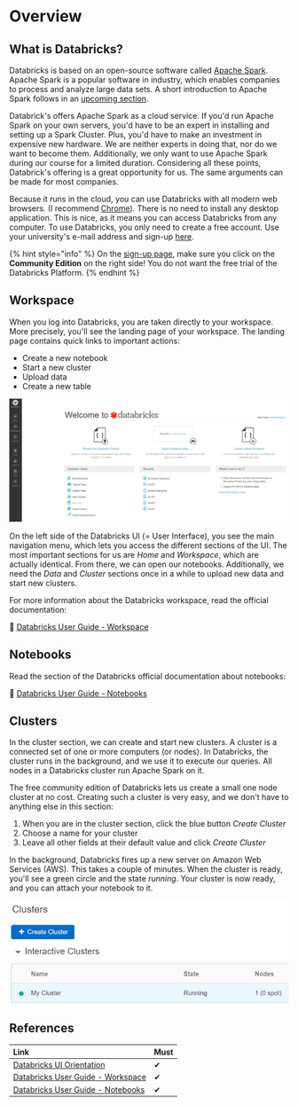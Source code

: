 # Overview

## What is Databricks?

Databricks is based on an open-source software called [Apache Spark](https://spark.apache.org/). Apache Spark is a popular software in industry, which enables companies to process and analyze large data sets. A short introduction to Apache Spark follows in an [upcoming section](apache-spark.md).

Databrick's offers Apache Spark as a cloud service. If you'd run Apache Spark on your own servers, you'd have to be an expert in installing and setting up a Spark Cluster. Plus, you'd have to make an investment in expensive new hardware. We are neither experts in doing that, nor do we want to become them. Additionally, we only want to use Apache Spark during our course for a limited duration. Considering all these points, Databrick's offering is a great opportunity for us. The same arguments can be made for most companies. 

Because it runs in the cloud, you can use Databricks with all modern web browsers. \(I recommend [Chrome](https://www.google.de/chrome/)\). There is no need to install any desktop application. This is nice, as it means you can access Databricks from any computer. To use Databricks, you only need to create a free account. Use your university's e-mail address and sign-up [here](https://databricks.com/try-databricks).

{% hint style="info" %}
On the [sign-up page](https://databricks.com/try-databricks), make sure you click on the **Community Edition** on the right side! You do not want the free trial of the Databricks Platform.
{% endhint %}

## Workspace

When you log into Databricks, you are taken directly to your workspace. More precisely, you'll see the landing page of your workspace. The landing page contains quick links to important actions:

* Create a new notebook
* Start a new cluster
* Upload data
* Create a new table

![Landing page of Databricks Community Edition](../../../.gitbook/assets/databricks_ui.png)

On the left side of the Databricks UI \(= User Interface\), you see the main navigation menu, which lets you access the different sections of the UI. The most important sections for us are _Home_ and _Workspace_, which are actually identical. From there, we can open our notebooks. Additionally, we need the _Data_ and _Cluster_ sections once in a while to upload new data and start new clusters.

For more information about the Databricks workspace, read the official documentation:

🔗 [Databricks User Guide - Workspace](https://docs.databricks.com/user-guide/workspace.html#workspace)

## Notebooks

Read the section of the Databricks official documentation about notebooks:

 🔗 [Databricks User Guide - Notebooks](https://docs.databricks.com/user-guide/notebooks/index.html#notebooks)

## Clusters

In the cluster section, we can create and start new clusters. A cluster is a connected set of one or more computers \(or nodes\). In Databricks, the cluster runs in the background, and we use it to execute our queries. All nodes in a Databricks cluster run Apache Spark on it.

The free community edition of Databricks lets us create a small one node cluster at no cost. Creating such a cluster is very easy, and we don't have to anything else in this section:

1. When you are in the cluster section, click the blue button _Create Cluster_
2. Choose a name for your cluster
3. Leave all other fields at their default value and click _Create Cluster_

In the background, Databricks fires up a new server on Amazon Web Services \(AWS\). This takes a couple of minutes. When the cluster is ready, you'll see a green circle and the state _running_. Your cluster is now ready, and you can attach your notebook to it.

![A running cluster is indicated by a green circle and the running state.](../../../.gitbook/assets/image%20%283%29.png)

## References

| Link | Must |
| :--- | :--- |
| [Databricks UI Orientation](https://docs.databricks.com/getting-started/quick-start.html#step-1-orient-yourself-to-the-databricks-ui) | ✔ |
| [Databricks User Guide - Workspace](https://docs.databricks.com/user-guide/workspace.html#workspace) | ✔ |
| [Databricks User Guide - Notebooks](https://docs.databricks.com/user-guide/notebooks/index.html#notebooks) | ✔ |



